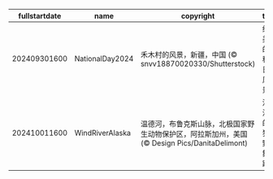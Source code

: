 |fullstartdate|name|copyright|title|image|
|--|--|--|--|--|
202409301600|NationalDay2024|禾木村的风景，新疆，中国 (© snvv18870020330/Shutterstock)|绝美的秋日风景|![](/zh-CN/2024/10/202409301600NationalDay2024.jpg)|
202410011600|WindRiverAlaska|温德河，布鲁克斯山脉，北极国家野生动物保护区，阿拉斯加州，美国 (© Design Pics/DanitaDelimont)|河流的狂野舞蹈|![](/zh-CN/2024/10/202410011600WindRiverAlaska.jpg)|
